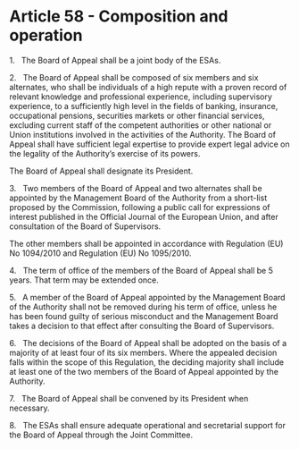 # Article 58 - Composition and operation


1.   The Board of Appeal shall be a joint body of the ESAs.

2.   The Board of Appeal shall be composed of six members and six alternates, who shall be individuals of a high repute with a proven record of relevant knowledge and professional experience, including supervisory experience, to a sufficiently high level in the fields of banking, insurance, occupational pensions, securities markets or other financial services, excluding current staff of the competent authorities or other national or Union institutions involved in the activities of the Authority. The Board of Appeal shall have sufficient legal expertise to provide expert legal advice on the legality of the Authority’s exercise of its powers.

The Board of Appeal shall designate its President.

3.   Two members of the Board of Appeal and two alternates shall be appointed by the Management Board of the Authority from a short-list proposed by the Commission, following a public call for expressions of interest published in the Official Journal of the European Union, and after consultation of the Board of Supervisors.

The other members shall be appointed in accordance with Regulation (EU) No 1094/2010 and Regulation (EU) No 1095/2010.

4.   The term of office of the members of the Board of Appeal shall be 5 years. That term may be extended once.

5.   A member of the Board of Appeal appointed by the Management Board of the Authority shall not be removed during his term of office, unless he has been found guilty of serious misconduct and the Management Board takes a decision to that effect after consulting the Board of Supervisors.

6.   The decisions of the Board of Appeal shall be adopted on the basis of a majority of at least four of its six members. Where the appealed decision falls within the scope of this Regulation, the deciding majority shall include at least one of the two members of the Board of Appeal appointed by the Authority.

7.   The Board of Appeal shall be convened by its President when necessary.

8.   The ESAs shall ensure adequate operational and secretarial support for the Board of Appeal through the Joint Committee.
